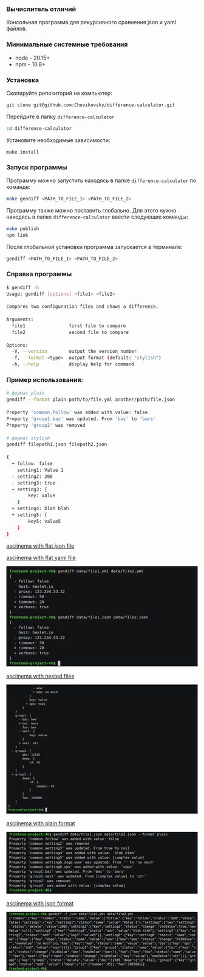 ### Вычислитель отличий

Консольная программа для рекурсивного сравнения json и yaml файлов.

### Минимальные системные требования
- node - 20.15+
- npm - 10.8+

### Установка
Скопируйте репозиторий на компьютер:
```bash
git clone git@github.com:Chuvikovsky/difference-calculator.git
```

Перейдите в папку `difference-calculator`
```bash
cd difference-calculator
```

Установите необходимые зависимости:
```
make install
```

### Запуск программы
Программу можно запустить находясь в папке `difference-calculator` по команде:
```bash
make gendiff <PATH_TO_FILE_1> <PATH_TO_FILE_2>
```
Программу также можно поставить глобально. Для этого нужно находясь в папке `difference-calculator` ввести следующие команды:
```bash
make publish
npm link
```
После глобальной установки программа запускается в терминале:
```bash
gendiff <PATH_TO_FILE_1> <PATH_TO_FILE_2>
```

### Справка программы
```bash
$ gendiff -h
Usage: gendiff [options] <file1> <file2>

Compares two configuration files and shows a difference.

Arguments:
  file1                first file to compare
  file2                second file to compare

Options:
  -V, --version        output the version number
  -f, --format <type>  output format (default: "stylish")
  -h, --help           display help for command

```

### Пример использования:

```bash
# формат plain
gendiff --format plain path/to/file.yml another/path/file.json

Property 'common.follow' was added with value: false
Property 'group1.baz' was updated. From 'bas' to 'bars'
Property 'group2' was removed

# формат stylish
gendiff filepath1.json filepath2.json

{
  + follow: false
    setting1: Value 1
  - setting2: 200
  - setting3: true
  + setting3: {
        key: value
    }
  + setting4: blah blah
  + setting5: {
        key5: value5
    }
}
```


[asciinema with flat json file](https://asciinema.org/a/N4hVylGldcCTFWzpTz4PwQaTg)

[asciinema with flat yaml file](https://asciinema.org/a/2qFqMQeVcFDSLUUcd4XUc5J2F)

![comparison json and yaml files](public/diff-5.png)

[asciinema with nested files](https://asciinema.org/a/7oyT9lyhfe2YXqcupEE0ngGCP)

![comparison nested files](public/diff-3.png)

[asciinema with plain format](https://asciinema.org/a/YUEUfArvDkv3c2f3FnGJ8eJVl)

![comparison in plain format](public/diff-4.png)

[asciinema with json format](https://asciinema.org/a/kcEbzSyhEZQxZGSTMBxltPM73)

![comparison in json format](public/diff-2.png)